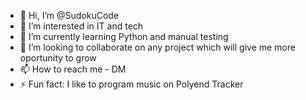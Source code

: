 - 👋 Hi, I’m @SudokuCode
- 👀 I’m interested in IT and tech
- 🌱 I’m currently learning Python and manual testing
- 💞️ I’m looking to collaborate on any project which will give me more oportunity to grow
- 📫 How to reach me - DM
- ⚡ Fun fact: I like to program music on Polyend Tracker

<!---
SudokuCode/SudokuCode is a ✨ special ✨ repository because its `README.md` (this file) appears on your GitHub profile.
You can click the Preview link to take a look at your changes.
--->
